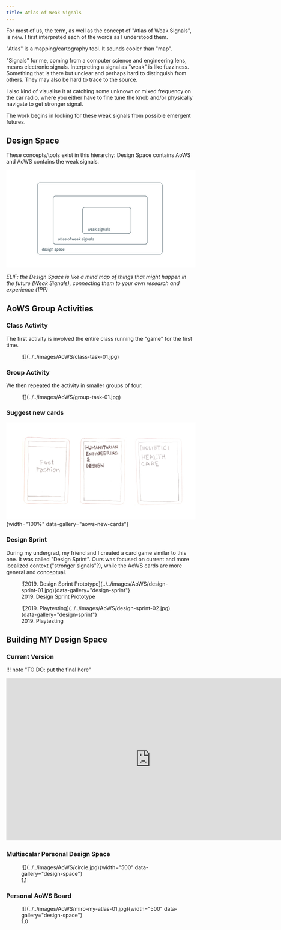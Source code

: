 ```yaml
---
title: Atlas of Weak Signals
---
```


For most of us, the term, as well as the concept of "Atlas of Weak Signals", is new. I first interpreted each of the words as I understood them.  

"Atlas" is a mapping/cartography tool. It sounds cooler than "map".

"Signals" for me, coming from a computer science and engineering lens, means electronic signals. Interpreting a signal as "weak" is like fuzziness. Something that is there but unclear and perhaps hard to distinguish from others. They may also be hard to trace to the source.

I also kind of visualise it at catching some unknown or mixed frequency on the car radio, where you either have to fine tune the knob and/or physically navigate to get stronger signal.

The work begins in looking for these weak signals from possible emergent futures. 

## Design Space
These concepts/tools exist in this hierarchy: Design Space contains AoWS and AoWS contains the weak signals.

![](../../images/AoWS/design-space-hierarchy.jpg)


*ELIF: the Design Space is like a mind map of things that might happen in the future (Weak Signals), connecting them to your own research and experience (1PP)*

## AoWS Group Activities
### Class Activity
The first activity is involved the entire class running the "game"  for the first time. 

<figure markdown>
  ![](../../images/AoWS/class-task-01.jpg)
  <figcaption></figcaption>
</figure>

### Group Activity
We then repeated the activity in smaller groups of four. 

<figure markdown>
  ![](../../images/AoWS/group-task-01.jpg)
  <figcaption></figcaption>
</figure>

### Suggest new cards

![](../../images/AoWS/proposed-new-cards.jpg){width="100%" data-gallery="aows-new-cards"}

### Design Sprint
During my undergrad, my friend and I created a card game similar to this one. It was called "Design Sprint". Ours was focused on current and more localized context ("stronger signals"?), while the AoWS cards are more general and conceptual.

<figure markdown>
  ![2019. Design Sprint Prototype](../../images/AoWS/design-sprint-01.jpg){data-gallery="design-sprint"}
  <figcaption>2019. Design Sprint Prototype</figcaption>
</figure>
<figure markdown>
  ![2019. Playtesting](../../images/AoWS/design-sprint-02.jpg){data-gallery="design-sprint"}
  <figcaption>2019. Playtesting</figcaption>
</figure>


## Building MY Design Space
### Current Version
!!! note "TO DO: put the final here"

<iframe width="768" height="432" src="https://miro.com/app/live-embed/uXjVNcPeXLc=/?moveToViewport=386,219,966,533&embedId=833514131418" frameborder="0" scrolling="no" allow="fullscreen; clipboard-read; clipboard-write" allowfullscreen></iframe>

### Multiscalar Personal Design Space
<figure markdown>
  ![](../../images/AoWS/circle.jpg){width="500" data-gallery="design-space"}
  <figcaption>1.1</figcaption>
</figure>


### Personal AoWS Board 
<figure markdown>
  ![](../../images/AoWS/miro-my-atlas-01.jpg){width="500" data-gallery="design-space"}
  <figcaption>1.0</figcaption>
</figure>



